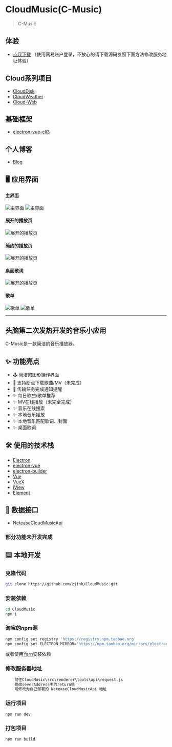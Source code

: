# CloudMusic(C-Music)

> C-Music
## 体验
- [点我下载](https://works.zjinh.cn/CloudMusic)
（使用网易账户登录，不放心的请下载源码参照下面方法修改服务地址体验）
## Cloud系列项目
- [CloudDisk](https://github.com/zjinh/CloudDisk)
- [CloudWeather](https://github.com/zjinh/CloudWeather)
- [Cloud-Web](https://cloud.zjinh.cn/)
## 基础框架
- [electron-vue-cli3](https://github.com/zjinh/electron-vue-cli3)
## 个人博客
- [Blog](https://blog.zjinh.cn/)
## 🖥 应用界面
#### 主界面
   ![主界面](screen/music.png)
   ![主界面](screen/about.png)
#### 展开的播放页
   ![展开的播放页](screen/full-player.gif)
#### 简约的播放页
   ![展开的播放页](screen/simple-player.png)
#### 桌面歌词
   ![展开的播放页](screen/lrc.gif)
#### 歌单
   ![歌单](screen/local.png)
   ![歌单](screen/playlist.png)
  
---
## 头脑第二次发热开发的音乐小应用

C-Music是一款简洁的音乐播放器。

## ✨ 功能亮点
- 🕹 简洁的图形操作界面
- 💾 支持断点下载歌曲/MV（未完成）
- 🔔 传输任务完成通知提醒
- ✨ 每日歌曲/歌单推荐
- ✨ MV在线播放（未完全完成）
- ✨ 音乐在线搜索
- ✨ 本地音乐播放
- ✨ 本地音乐匹配歌词、封面
- ✨ 桌面歌词

## 🛠 使用的技术栈
- [Electron](https://electronjs.org/)
- [electron-vue](https://simulatedgreg.gitbooks.io/electron-vue/content/cn/) 
- [electron-builder](https://www.electron.build/) 
- [Vue](https://vuejs.org/)
- [VueX](https://vuex.vuejs.org/)
- [iView](https://www.iviewui.com/)
- [Element](https://element.eleme.io)

## :star2: 数据接口
- [NeteaseCloudMusicApi](https://github.com/Binaryify/NeteaseCloudMusicApi)

### 部分功能未开发完成

## ⌨️ 本地开发

### 克隆代码
```bash
git clone https://github.com/zjinh/CloudMusic.git
```

### 安装依赖
```bash
cd CloudMusic
npm i
```
### 淘宝的npm源
```bash
npm config set registry 'https://registry.npm.taobao.org'
npm config set ELECTRON_MIRROR='https://npm.taobao.org/mirrors/electron/'
```
或者使用[Yarn](https://yarnpkg.com/)安装依赖

### 修改服务器地址
```bash
    前往CloudMusic\src\renderer\tools\api\request.js
    修改severAddress中的return值
    可修改为自己部署的 NeteaseCloudMusicApi 地址
```

### 运行项目
```bash
npm run dev
```
### 打包项目
```bash
npm run build

